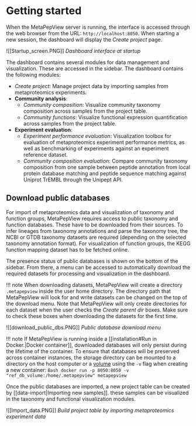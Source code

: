 # Getting started
When the MetaPepView server is running, the interface is accessed through the web browser from the URL: `http://localhost:8050`. When starting a new session, the dashboard will display the *Create project* page.

![[Startup_screen.PNG]]
*Dashboard interface at startup*

The dashboard contains several modules for data management and visualization. These are accessed in the sidebar. The dashboard contains the following modules:


- *Create project*: Manage project data by importing samples from metaproteomics experiments.
- **Community analysis**:
    - *Community composition*: Visualize community taxonomy composition across samples from the project table.
    - *Community functions*: Visualize functional expression quantification across samples from the project table.
- **Experiment evaluation**:
    - *Experiment performance evaluation*: Visualization toolbox for evaluation of metaproteomics experiment performance metrics, as well as benchmarking of experiments against an experiment reference dataset.
    - *Community composition evaluation*: Compare community taxonomy composition from one sample between peptide annotation from local protein database matching and peptide sequence matching against Uniprot TrEMBL through the Unipept API.

## Download public databases

For import of metaproteomics data and visualization of taxonomy and function groups, MetaPepView requires access to public taxonomy and function databases. These have to be downloaded from their sources. To infer lineages from taxonomy annotations and parse the taxonomy tree, the NCBI or GTDB taxonomy datasets are required (depending on the selected taxonomy annotation format). For visualization of function groups, the KEGG function mapping dataset has to be fetched online.

The presence status of public databases is shown on the bottom of the sidebar. From there, a menu can be accessed to automatically download the required datasets for processing and visualization in the dashboard.

!!! note
    When downloading datasets, MetaPepView will create a directory `.metapepview` inside the user home directory. The directory path that MetaPepView will look for and write datasets can be changed on the top of the download menu. Note that MetaPepView will only create directories for each dataset when the user checks the *Create parent dir* boxes. Make sure to check these boxes when downloading the datasets for the first time.

![[download_public_dbs.PNG]]
*Public database download menu*

!!! note
    If MetaPepView is running inside a [[installation#Run in Docker.|Docker container]], downloaded databases will only persist during the lifetime of the container. To ensure that databases will be preserved across container instances, the storage directory can be mounted to a directory on the host computer or a [volume](https://docs.docker.com/engine/storage/volumes/) using the `-v` flag when creating a new container:
    ```Bash
    docker run -p 8050:8050 -v "ref_db_volume:/home/.metapepview" metapepview
    ```

Once the public databases are imported, a new project table can be created by [[data-import|Importing new samples]]. these samples can be visualized in the taxonomy and functional visualization modules.

![[Import_data.PNG]]
*Build project table by importing metaproteomics experiment data*

